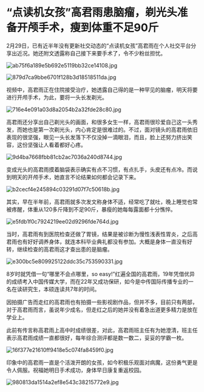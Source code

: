 # “点读机女孩”高君雨患脑瘤，剃光头准备开颅手术，瘦到体重不足90斤

2月29日，已有近半年没有更新社交动态的“点读机女孩”高君雨在个人社交平台分享出近况。她还附文透露称自己接下来要手术了，令不少粉丝担忧。

![ab75f6a189e5b692e5119bb32ce14108.jpg](https://raw.githubusercontent.com/qqhsx/qqnews_image/main/2024/02/29/“点读机女孩”高君雨患脑瘤，剃光头准备开颅手术，瘦到体重不足90斤/ab75f6a189e5b692e5119bb32ce14108.jpg)

![879d7ca9bbe6701f128b3d18518511da.jpg](https://raw.githubusercontent.com/qqhsx/qqnews_image/main/2024/02/29/“点读机女孩”高君雨患脑瘤，剃光头准备开颅手术，瘦到体重不足90斤/879d7ca9bbe6701f128b3d18518511da.jpg)

视频中，高君雨正在住院接受治疗，她透露自己得的是一种罕见的脑瘤，明天将要进行开颅手术，为此，要将一头长发剃光。

![716e4e091a03d8a2054b2a32fde28c80.jpg](https://raw.githubusercontent.com/qqhsx/qqnews_image/main/2024/02/29/“点读机女孩”高君雨患脑瘤，剃光头准备开颅手术，瘦到体重不足90斤/716e4e091a03d8a2054b2a32fde28c80.jpg)

高君雨还分享出自己剃光头的画面，和很多女生一样，高君雨很珍爱自己这一头秀发，而她也是第一次剃光头，内心肯定是很难过的。不过，面对镜头的高君雨依旧表现的很坚强，眼见一头长发落下不仅没掉一滴眼泪，而且，脸上还努力挤出笑容，这份坚强让人看着都好心疼。

![9d4ba7668fbb81cb2ac7036a240d8744.jpg](https://raw.githubusercontent.com/qqhsx/qqnews_image/main/2024/02/29/“点读机女孩”高君雨患脑瘤，剃光头准备开颅手术，瘦到体重不足90斤/9d4ba7668fbb81cb2ac7036a240d8744.jpg)

变成光头的高君雨摸着脑袋表示确实有点不习惯，有点扎手，头皮还有点冷。而说到明天的开颅手术，她直言不论结果如何都会记录下来。

![b2cecf4e245894c03291d07f7c50618b.jpg](https://raw.githubusercontent.com/qqhsx/qqnews_image/main/2024/02/29/“点读机女孩”高君雨患脑瘤，剃光头准备开颅手术，瘦到体重不足90斤/b2cecf4e245894c03291d07f7c50618b.jpg)

其实，早在半年前，高君雨就多次发文称身体不适，经常吃了就吐，晚上睡觉也常被疼醒，体重从120多斤降到不足90斤，暴瘦的她每每露面都十分憔悴。

![e5fdb1f0c7924219ee02d9296fde764d.jpg](https://raw.githubusercontent.com/qqhsx/qqnews_image/main/2024/02/29/“点读机女孩”高君雨患脑瘤，剃光头准备开颅手术，瘦到体重不足90斤/e5fdb1f0c7924219ee02d9296fde764d.jpg)

当时，高君雨有到医院检查还做了胃镜，结果是被诊断为慢性浅表性胃炎，之后高君雨也有好好调养身体，就连本科毕业典礼都没有参加。大概是身体一直没有好转，继续检查的高君雨这才查出患的是脑瘤。

![e300bc5e809925122ddc35c753590331.jpg](https://raw.githubusercontent.com/qqhsx/qqnews_image/main/2024/02/29/“点读机女孩”高君雨患脑瘤，剃光头准备开颅手术，瘦到体重不足90斤/e300bc5e809925122ddc35c753590331.jpg)

8岁时就凭借一句“哪里不会点哪里，so
easy!”红遍全国的高君雨，19年凭借优异的成绩考入中国传媒大学，而在22年又成功保研，如今是中传国际传播专业的一名在读研究生，本硕连读共7年的时间。

因拍摄广告而走红的高君雨也有拍摄一些影视剧作品，但并不多，目前只有两部，对于高君雨而言，虽说年少成名，但走红之后的她并没有着急出道更多精力是放在学业上。

此前有传言称高君雨上高中时成绩很差，对此，高君雨班主任有为她澄清，班主任表示高君雨成绩一直都很好，每年综合测评都是数一数二，妥妥的学霸一枚。

![16f377e21610ff9418e5c074fa8459f0.jpg](https://raw.githubusercontent.com/qqhsx/qqnews_image/main/2024/02/29/“点读机女孩”高君雨患脑瘤，剃光头准备开颅手术，瘦到体重不足90斤/16f377e21610ff9418e5c074fa8459f0.jpg)

印象中的高君雨一直是个活泼开朗的女孩，如今积极乐观面对病魔，这份勇气更是令人佩服。祝福她明日手术成功，身体早日康复重返校园。

![980813da1514a2ef8e543c38215772e9.jpg](https://raw.githubusercontent.com/qqhsx/qqnews_image/main/2024/02/29/“点读机女孩”高君雨患脑瘤，剃光头准备开颅手术，瘦到体重不足90斤/980813da1514a2ef8e543c38215772e9.jpg)

